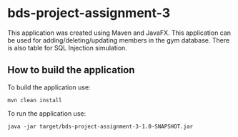 # bds-project-assignment-3
This application was created using Maven and JavaFX.
This application can be used for adding/deleting/updating members in the gym database.
There is also table for SQL Injection simulation. 

## How to build the application
To build the application use:
```
mvn clean install
```

To run the application use:
```
java -jar target/bds-project-assignment-3-1.0-SNAPSHOT.jar
```

